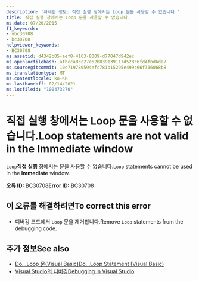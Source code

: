 ```yaml
---
description: '자세한 정보: 직접 실행 창에서는 Loop 문을 사용할 수 없습니다.'
title: 직접 실행 창에서는 Loop 문을 사용할 수 없습니다.
ms.date: 07/20/2015
f1_keywords:
- vbc30708
- bc30708
helpviewer_keywords:
- BC30708
ms.assetid: d4342b05-aef8-4163-8009-d77047d942ec
ms.openlocfilehash: afbcca83c27e62b839139117d528c6fd4fbd6da7
ms.sourcegitcommit: 10e719780594efc781b15295e499c66f316068b8
ms.translationtype: MT
ms.contentlocale: ko-KR
ms.lasthandoff: 02/14/2021
ms.locfileid: "100473270"
---
```

# <a name="loop-statements-are-not-valid-in-the-immediate-window"></a><span data-ttu-id="f3adc-103">직접 실행 창에서는 Loop 문을 사용할 수 없습니다.</span><span class="sxs-lookup"><span data-stu-id="f3adc-103">Loop statements are not valid in the Immediate window</span></span>

<span data-ttu-id="f3adc-104">`Loop`**직접 실행** 창에서는 문을 사용할 수 없습니다.</span><span class="sxs-lookup"><span data-stu-id="f3adc-104">`Loop` statements cannot be used in the **Immediate** window.</span></span>  
  
 <span data-ttu-id="f3adc-105">**오류 ID:** BC30708</span><span class="sxs-lookup"><span data-stu-id="f3adc-105">**Error ID:** BC30708</span></span>  
  
## <a name="to-correct-this-error"></a><span data-ttu-id="f3adc-106">이 오류를 해결하려면</span><span class="sxs-lookup"><span data-stu-id="f3adc-106">To correct this error</span></span>  
  
- <span data-ttu-id="f3adc-107">디버깅 코드에서 `Loop` 문을 제거합니다.</span><span class="sxs-lookup"><span data-stu-id="f3adc-107">Remove `Loop` statements from the debugging code.</span></span>  
  
## <a name="see-also"></a><span data-ttu-id="f3adc-108">추가 정보</span><span class="sxs-lookup"><span data-stu-id="f3adc-108">See also</span></span>

- [<span data-ttu-id="f3adc-109">Do...Loop 문(Visual Basic)</span><span class="sxs-lookup"><span data-stu-id="f3adc-109">Do...Loop Statement (Visual Basic)</span></span>](../language-reference/statements/do-loop-statement.md)
- [<span data-ttu-id="f3adc-110">Visual Studio의 디버깅</span><span class="sxs-lookup"><span data-stu-id="f3adc-110">Debugging in Visual Studio</span></span>](/visualstudio/debugger/debugger-feature-tour)
